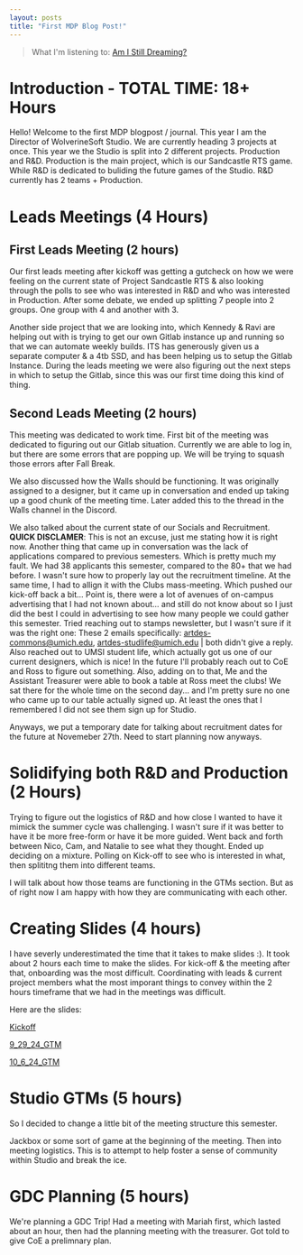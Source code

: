 ```yaml
---
layout: posts
title: "First MDP Blog Post!"
---
```


> What I'm listening to: [Am I Still Dreaming?](https://www.youtube.com/watch?v=xbibCPr7R6Y)

# Introduction - TOTAL TIME: 18+ Hours
Hello! Welcome to the first MDP blogpost / journal. This year I am the Director of WolverineSoft Studio. We are currently heading 3 projects at once. This year we the Studio is split into 2 different projects. Production and R&D. Production is the main project, which is our Sandcastle RTS game. While R&D is dedicated to buliding the future games of the Studio. R&D currently has 2 teams + Production.

# Leads Meetings (4 Hours)
## First Leads Meeting (2 hours)
Our first leads meeting after kickoff was getting a gutcheck on how we were feeling on the current state of Project Sandcastle RTS & also looking through the polls to see who was interested in R&D and who was interested in Production. After some debate, we ended up splitting 7 people into 2 groups. One group with 4 and another with 3.

Another side project that we are looking into, which Kennedy & Ravi are helping out with is trying to get our own Gitlab instance up and running so that we can automate weekly builds. ITS has generously given us a separate computer & a 4tb SSD, and has been helping us to setup the Gitlab Instance. During the leads meeting we were also figuring out the next steps in which to setup the Gitlab, since this was our first time doing this kind of thing.
## Second Leads Meeting (2 hours)
This meeting was dedicated to work time. First bit of the meeting was dedicated to figuring out our Gitlab situation. Currently we are able to log in, but there are some errors that are popping up. We will be trying to squash those errors after Fall Break.

We also discussed how the Walls should be functioning. It was originally assigned to a designer, but it came up in conversation and ended up taking up a good chunk of the meeting time. Later added this to the thread in the Walls channel in the Discord.

We also talked about the current state of our Socials and Recruitment. **QUICK DISCLAMER**: This is not an excuse, just me stating how it is right now. Another thing that came up in conversation was the lack of applications compared to previous semesters. Which is pretty much my fault. We had 38 applicants this semester, compared to the 80+ that we had before. I wasn't sure how to properly lay out the recruitment timeline. At the same time, I had to allign it with the Clubs mass-meeting. Which pushed our kick-off back a bit... Point is, there were a lot of avenues of on-campus advertising that I had not known about... and still do not know about so I just did the best I could in advertising to see how many people we could gather this semester. 
Tried reaching out to stamps newsletter, but I wasn't sure if it was the right one: These 2 emails specifically: artdes-commons@umich.edu, artdes-studlife@umich.edu | both didn't give a reply. Also reached out to UMSI student life, which actually got us one of our current designers, which is nice! In the future I'll probably reach out to CoE and Ross to figure out something. Also, adding on to that, Me and the Assistant Treasurer were able to book a table at Ross meet the clubs! We sat there for the whole time on the second day... and I'm pretty sure no one who came up to our table actually signed up. At least the ones that I remembered I did not see them sign up for Studio.

Anyways, we put a temporary date for talking about recruitment dates for the future at Novemeber 27th. Need to start planning now anyways.

# Solidifying both R&D and Production (2 Hours)
Trying to figure out the logistics of R&D and how close I wanted to have it mimick the summer cycle was challenging. I wasn't sure if it was better to have it be more free-form or have it be more guided. Went back and forth between Nico, Cam, and Natalie to see what they thought. Ended up deciding on a mixture. Polling on Kick-off to see who is interested in what, then splititng them into different teams.

I will talk about how those teams are functioning in the GTMs section. But as of right now I am happy with how they are communicating with each other.

# Creating Slides (4 hours)
I have severly underestimated the time that it takes to make slides :). It took about 2 hours each time to make the slides. For kick-off & the meeting after that, onboarding was the most difficult. Coordinating with leads & current project members what the most imporant things to convey within the 2 hours timeframe that we had in the meetings was difficult.

Here are the slides:

[Kickoff](<../pdf/Fall Studio Kickoff 2024.pdf>)

[9_29_24_GTM](<../pdf/9_29_24 Studio GTM.pdf>)

[10_6_24_GTM](<../pdf/10_6_24 Studio GTM.pdf>)


# Studio GTMs (5 hours)
So I decided to change a little bit of the meeting structure this semester.

Jackbox or some sort of game at the beginning of the meeting. Then into meeting logistics. This is to attempt to help foster a sense of community within Studio and break the ice.


# GDC Planning (5 hours)
We're planning a GDC Trip! Had a meeting with Mariah first, which lasted about an hour, then had the planning meeting with the treasurer. Got told to give CoE a prelimnary plan.